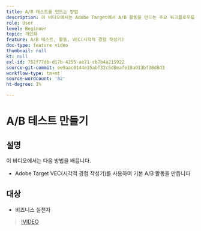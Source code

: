 ```yaml
---
title: A/B 테스트를 만드는 방법
description: 이 비디오에서는 Adobe Target에서 A/B 활동을 만드는 주요 워크플로우를 안내합니다. 시각적 경험 작성기(VEC)를 사용하여 기본 A/B 활동을 만드는 방법을 배우려면 이 비디오를 시청하십시오.
role: User
level: Beginner
topic: 개인화
feature: A/B 테스트, 활동, VEC(시각적 경험 작성기)
doc-type: feature video
thumbnail: null
kt: null
exl-id: 752f77db-d17b-4255-ae71-cb7b4a215922
source-git-commit: ee9aac0144e35abf32c5d8eafe10a013bf30d8d3
workflow-type: tm+mt
source-wordcount: '82'
ht-degree: 1%

---
```


# A/B 테스트 만들기

## 설명

이 비디오에서는 다음 방법을 배웁니다.

* Adobe Target VEC(시각적 경험 작성기)를 사용하여 기본 A/B 활동을 만듭니다

## 대상

* 비즈니스 실천자

>[!VIDEO](https://video.tv.adobe.com/v/17391/?quality=12)
